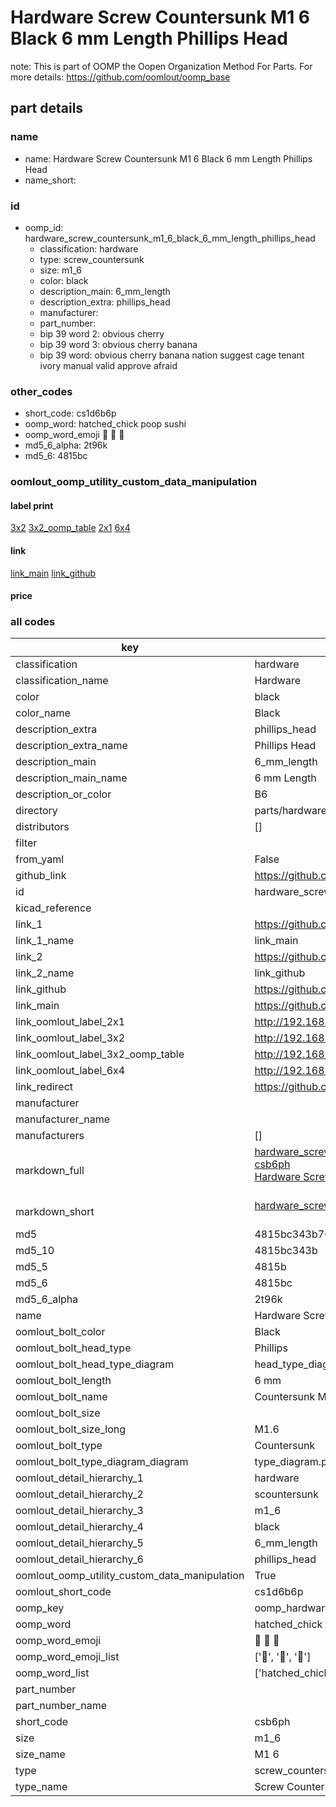 # Hardware Screw Countersunk M1 6 Black 6 mm Length Phillips Head  

note: This is part of OOMP the Oopen Organization Method For Parts. For more details: https://github.com/oomlout/oomp_base

##  part details
  







### name
* name: Hardware Screw Countersunk M1 6 Black 6 mm Length Phillips Head
* name_short: 
### id
* oomp_id: hardware_screw_countersunk_m1_6_black_6_mm_length_phillips_head
  * classification: hardware
  * type: screw_countersunk
  * size: m1_6
  * color: black
  * description_main: 6_mm_length
  * description_extra: phillips_head
  * manufacturer: 
  * part_number: 
  * bip 39 word 2: obvious cherry
  * bip 39 word 3: obvious cherry banana
  * bip 39 word: obvious cherry banana nation suggest cage tenant ivory manual valid approve afraid

### other_codes
* short_code: cs1d6b6p
* oomp_word: hatched_chick poop sushi
* oomp_word_emoji :hatched_chick: :poop: :sushi:
* md5_6_alpha: 2t96k
* md5_6: 4815bc






### oomlout_oomp_utility_custom_data_manipulation
#### label print
[3x2](http://192.168.1.245:1112/?label=oomp%202t96k)
[3x2_oomp_table](http://192.168.1.108:1112/?label=oomp%202t96k)
[2x1](http://192.168.1.242:1112/?label=oomp%202t96k)
[6x4](http://192.168.1.55:1112/?label=oomp%202t96k)    

#### link

[link_main](https://github.com/oomlout/oomlout_oomp_version_1_messy/tree/main/parts/hardware_screw_countersunk_m1_6_black_6_mm_length_phillips_head) [link_github](https://github.com/oomlout/oomlout_oomp_version_1_messy/tree/main/parts/hardware_screw_countersunk_m1_6_black_6_mm_length_phillips_head)                             

#### price







### all codes 
| key | value |  
| --- | --- |  
| classification | hardware |  
| classification_name | Hardware |  
| color | black |  
| color_name | Black |  
| description_extra | phillips_head |  
| description_extra_name | Phillips Head |  
| description_main | 6_mm_length |  
| description_main_name | 6 mm Length |  
| description_or_color | B6 |  
| directory | parts/hardware_screw_countersunk_m1_6_black_6_mm_length_phillips_head |  
| distributors | [] |  
| filter |  |  
| from_yaml | False |  
| github_link | https://github.com/oomlout/oomlout_oomp_part_src/tree/main/parts/hardware_screw_countersunk_m1_6_black_6_mm_length_phillips_head |  
| id | hardware_screw_countersunk_m1_6_black_6_mm_length_phillips_head |  
| kicad_reference |  |  
| link_1 | https://github.com/oomlout/oomlout_oomp_version_1_messy/tree/main/parts/hardware_screw_countersunk_m1_6_black_6_mm_length_phillips_head |  
| link_1_name | link_main |  
| link_2 | https://github.com/oomlout/oomlout_oomp_version_1_messy/tree/main/parts/hardware_screw_countersunk_m1_6_black_6_mm_length_phillips_head |  
| link_2_name | link_github |  
| link_github | https://github.com/oomlout/oomlout_oomp_version_1_messy/tree/main/parts/hardware_screw_countersunk_m1_6_black_6_mm_length_phillips_head |  
| link_main | https://github.com/oomlout/oomlout_oomp_version_1_messy/tree/main/parts/hardware_screw_countersunk_m1_6_black_6_mm_length_phillips_head |  
| link_oomlout_label_2x1 | http://192.168.1.242:1112/?label=oomp%202t96k |  
| link_oomlout_label_3x2 | http://192.168.1.245:1112/?label=oomp%202t96k |  
| link_oomlout_label_3x2_oomp_table | http://192.168.1.108:1112/?label=oomp%202t96k |  
| link_oomlout_label_6x4 | http://192.168.1.55:1112/?label=oomp%202t96k |  
| link_redirect | https://github.com/oomlout/oomlout_oomp_version_1_messy/tree/main/parts/hardware_screw_countersunk_m1_6_black_6_mm_length_phillips_head |  
| manufacturer |  |  
| manufacturer_name |  |  
| manufacturers | [] |  
| markdown_full | [hardware_screw_countersunk_m1_6_black_6_mm_length_phillips_head](none)<br>[csb6ph](none)<br>[Hardware Screw Countersunk M1 6 Black 6 Mm Length Phillips Head](none)<br><br> |  
| markdown_short | [hardware_screw_countersunk_m1_6_black_6_mm_length_phillips_head](none)<br><br> |  
| md5 | 4815bc343b76fbe080ec79342449dcc5 |  
| md5_10 | 4815bc343b |  
| md5_5 | 4815b |  
| md5_6 | 4815bc |  
| md5_6_alpha | 2t96k |  
| name | Hardware Screw Countersunk M1 6 Black 6 mm Length Phillips Head |  
| oomlout_bolt_color | Black |  
| oomlout_bolt_head_type | Phillips |  
| oomlout_bolt_head_type_diagram | head_type_diagram.png |  
| oomlout_bolt_length | 6 mm |  
| oomlout_bolt_name | Countersunk M1_6X6 mm Black (Phillips) |  
| oomlout_bolt_size |  |  
| oomlout_bolt_size_long | M1.6 |  
| oomlout_bolt_type | Countersunk |  
| oomlout_bolt_type_diagram_diagram | type_diagram.png |  
| oomlout_detail_hierarchy_1 | hardware |  
| oomlout_detail_hierarchy_2 | scountersunk |  
| oomlout_detail_hierarchy_3 | m1_6 |  
| oomlout_detail_hierarchy_4 | black |  
| oomlout_detail_hierarchy_5 | 6_mm_length |  
| oomlout_detail_hierarchy_6 | phillips_head |  
| oomlout_oomp_utility_custom_data_manipulation | True |  
| oomlout_short_code | cs1d6b6p |  
| oomp_key | oomp_hardware_screw_countersunk_m1_6_black_6_mm_length_phillips_head |  
| oomp_word | hatched_chick poop sushi |  
| oomp_word_emoji | :hatched_chick: :poop: :sushi: |  
| oomp_word_emoji_list | [':hatched_chick:', ':poop:', ':sushi:'] |  
| oomp_word_list | ['hatched_chick', 'poop', 'sushi'] |  
| part_number |  |  
| part_number_name |  |  
| short_code | csb6ph |  
| size | m1_6 |  
| size_name | M1 6 |  
| type | screw_countersunk |  
| type_name | Screw Countersunk |  
